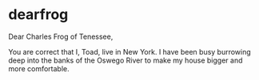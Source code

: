 # dearfrog

Dear Charles Frog of Tenessee,

You are correct that I, Toad, live in New York.  I have been busy burrowing deep into the banks of the Oswego River to make my house bigger and more comfortable.
